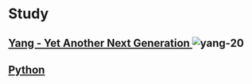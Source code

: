 # Study
##  [Yang - Yet Another Next Generation ](https://github.com/johneandredejesus/Study/tree/main/yang)![yang-20](https://user-images.githubusercontent.com/53568510/124204460-7f9f1580-dab5-11eb-8f28-3ef19dfc894c.png)
##  [Python](https://github.com/johneandredejesus/Study/tree/main/python)
